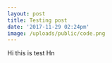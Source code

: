 ```yaml
---
layout: post
title: Testing post
date: '2017-11-29 02:24pm'
image: /uploads/public/code.png
---
```

Hi this is test 
Hn
